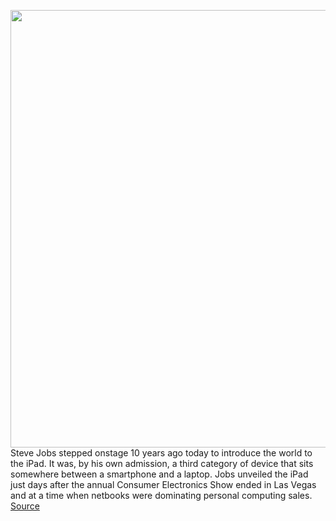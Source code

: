 <img src='https://cdn.vox-cdn.com/thumbor/NGzBEs1YJMZO2d7_i1dmPwl5AGM=/0x0:3000x2076/1200x675/filters:focal(1260x798:1740x1278)/cdn.vox-cdn.com/uploads/chorus_image/image/66173804/96210943.jpg.0.jpg' width='700px' /><br/>
Steve Jobs stepped onstage 10 years ago today to introduce the world to the iPad. It was, by his own admission, a third category of device that sits somewhere between a smartphone and a laptop. Jobs unveiled the iPad just days after the annual Consumer Electronics Show ended in Las Vegas and at a time when netbooks were dominating personal computing sales.
<a href='https://www.theverge.com/2020/1/27/21083369/apple-ipad-10-years-launch-steve-jobs-tablet-market'> Source <a/>